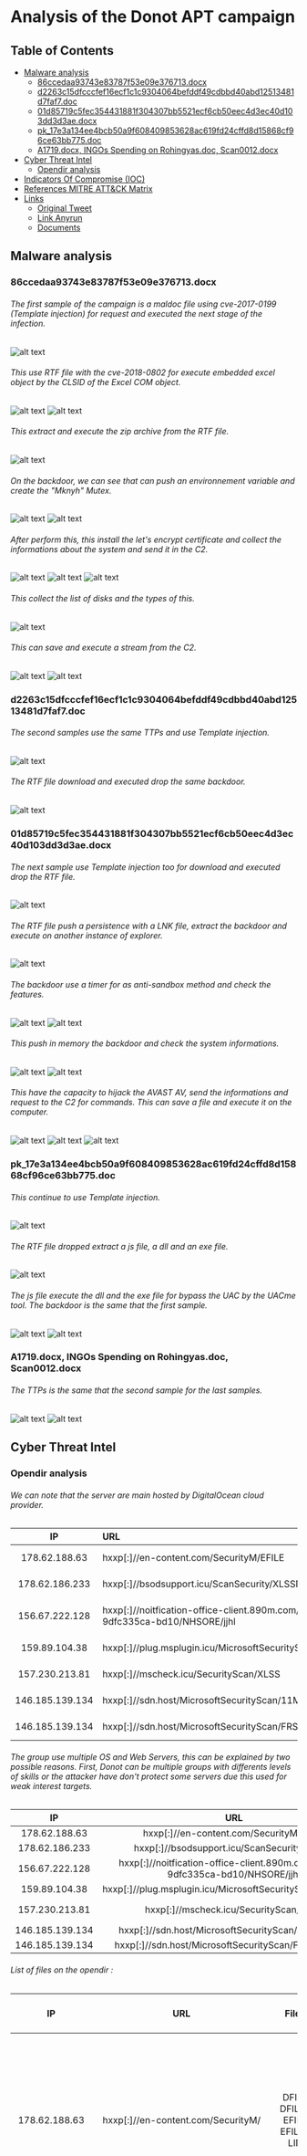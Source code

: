 # Analysis of the Donot APT campaign
## Table of Contents
* [Malware analysis](#Malware-analysis)
  + [86ccedaa93743e83787f53e09e376713.docx](#malware1)
  + [d2263c15dfcccfef16ecf1c1c9304064befddf49cdbbd40abd12513481d7faf7.doc](#malware2)
  + [01d85719c5fec354431881f304307bb5521ecf6cb50eec4d3ec40d103dd3d3ae.docx](#malware3)  
  + [pk_17e3a134ee4bcb50a9f608409853628ac619fd24cffd8d15868cf96ce63bb775.doc](#malware4) 
  + [A1719.docx, INGOs Spending on Rohingyas.doc, Scan0012.docx](#malware5)
* [Cyber Threat Intel](#Cyber-Threat-Intel)
  + [Opendir analysis](#opendir)
* [Indicators Of Compromise (IOC)](#IOC)
* [References MITRE ATT&CK Matrix](#Ref-MITRE-ATTACK)
* [Links](#Links)
  + [Original Tweet](#Original-Tweet)
  + [Link Anyrun](#Links-Anyrun)
  + [Documents](#Documents)

## Malware analysis <a name="Malware-analysis"></a>
### 86ccedaa93743e83787f53e09e376713.docx <a name="malware1"></a>
###### The first sample of the campaign is a maldoc file using cve-2017-0199 (Template injection) for request and executed the next stage of the infection.
![alt text](https://raw.githubusercontent.com/StrangerealIntel/CyberThreatIntel/master/Indian/APT/Donot/17-09-19/Images/1/InjTemp.PNG "")
###### This use RTF file with the cve-2018-0802 for execute embedded excel object by the CLSID of the Excel COM object.
![alt text](https://raw.githubusercontent.com/StrangerealIntel/CyberThreatIntel/master/Indian/APT/Donot/17-09-19/Images/1/RTFInfo.PNG "")
![alt text](https://raw.githubusercontent.com/StrangerealIntel/CyberThreatIntel/master/Indian/APT/Donot/17-09-19/Images/1/CLSID.png "")
###### This extract and execute the zip archive from the RTF file.
![alt text](https://raw.githubusercontent.com/StrangerealIntel/CyberThreatIntel/master/Indian/APT/Donot/17-09-19/Images/1/HexPK.PNG "")
###### On the backdoor, we can see that can push an environnement variable and create the "Mknyh" Mutex.
![alt text](https://raw.githubusercontent.com/StrangerealIntel/CyberThreatIntel/master/Indian/APT/Donot/17-09-19/Images/1/EFILE-EnvVar.PNG "")
![alt text](https://raw.githubusercontent.com/StrangerealIntel/CyberThreatIntel/master/Indian/APT/Donot/17-09-19/Images/1/EFILE-Mutex.PNG "")
###### After perform this, this install the let's encrypt certificate and collect the informations about the system and send it in the C2.
![alt text](https://raw.githubusercontent.com/StrangerealIntel/CyberThreatIntel/master/Indian/APT/Donot/17-09-19/Images/1/EFILE-Infos1.PNG "")
![alt text](https://raw.githubusercontent.com/StrangerealIntel/CyberThreatIntel/master/Indian/APT/Donot/17-09-19/Images/1/EFILE-Infos2.PNG "")
![alt text](https://raw.githubusercontent.com/StrangerealIntel/CyberThreatIntel/master/Indian/APT/Donot/17-09-19/Images/1/EFILE-Infos3.PNG "")
###### This collect the list of disks and the types of this.
![alt text](https://raw.githubusercontent.com/StrangerealIntel/CyberThreatIntel/master/Indian/APT/Donot/17-09-19/Images/1/EFILE-Disk1.png "")
###### This can save and execute a stream from the C2.
![alt text](https://raw.githubusercontent.com/StrangerealIntel/CyberThreatIntel/master/Indian/APT/Donot/17-09-19/Images/1/EFILE-Mod1.PNG "")
![alt text](https://raw.githubusercontent.com/StrangerealIntel/CyberThreatIntel/master/Indian/APT/Donot/17-09-19/Images/1/EFILE-Mod2.PNG "")

### d2263c15dfcccfef16ecf1c1c9304064befddf49cdbbd40abd12513481d7faf7.doc <a name="malware2"></a>
###### The second samples use the same TTPs and use Template injection.
![alt text](https://raw.githubusercontent.com/StrangerealIntel/CyberThreatIntel/master/Indian/APT/Donot/17-09-19/Images/2/Template.png "")
###### The RTF file download and executed drop the same backdoor.
![alt text](https://raw.githubusercontent.com/StrangerealIntel/CyberThreatIntel/master/Indian/APT/Donot/17-09-19/Images/2/RTFInfo.png "")
### 01d85719c5fec354431881f304307bb5521ecf6cb50eec4d3ec40d103dd3d3ae.docx <a name="malware3"></a>
###### The next sample use Template injection too for download and executed drop the RTF file.
![alt text](https://raw.githubusercontent.com/StrangerealIntel/CyberThreatIntel/master/Indian/APT/Donot/17-09-19/Images/3/Inj.PNG "")
###### The RTF file push a persistence with a LNK file, extract the backdoor and execute on another instance of explorer.
![alt text](https://raw.githubusercontent.com/StrangerealIntel/CyberThreatIntel/master/Indian/APT/Donot/17-09-19/Images/3/RTFInfo.PNG "")
###### The backdoor use a timer for as anti-sandbox method and check the features.
![alt text](https://raw.githubusercontent.com/StrangerealIntel/CyberThreatIntel/master/Indian/APT/Donot/17-09-19/Images/3/Main.png "")
![alt text](https://raw.githubusercontent.com/StrangerealIntel/CyberThreatIntel/master/Indian/APT/Donot/17-09-19/Images/3/Anti-sandbox.PNG "")
###### This push in memory the backdoor and check the system informations.
![alt text](https://raw.githubusercontent.com/StrangerealIntel/CyberThreatIntel/master/Indian/APT/Donot/17-09-19/Images/3/VirtualProtect.PNG "")
![alt text](https://raw.githubusercontent.com/StrangerealIntel/CyberThreatIntel/master/Indian/APT/Donot/17-09-19/Images/3/Infos.PNG "")
###### This have the capacity to hijack the AVAST AV, send the informations and request to the C2 for commands. This can save a file and execute it on the computer.
![alt text](https://raw.githubusercontent.com/StrangerealIntel/CyberThreatIntel/master/Indian/APT/Donot/17-09-19/Images/3/Hijack.png "")
![alt text](https://raw.githubusercontent.com/StrangerealIntel/CyberThreatIntel/master/Indian/APT/Donot/17-09-19/Images/3/connect.PNG "")
![alt text](https://raw.githubusercontent.com/StrangerealIntel/CyberThreatIntel/master/Indian/APT/Donot/17-09-19/Images/3/WriteFile.PNG "")
### pk_17e3a134ee4bcb50a9f608409853628ac619fd24cffd8d15868cf96ce63bb775.doc <a name="malware4"></a>
###### This continue to use Template injection.
![alt text](https://raw.githubusercontent.com/StrangerealIntel/CyberThreatIntel/master/Indian/APT/Donot/17-09-19/Images/4/inj.PNG "")
###### The RTF file dropped extract a js file, a dll and an exe file.
![alt text](https://raw.githubusercontent.com/StrangerealIntel/CyberThreatIntel/master/Indian/APT/Donot/17-09-19/Images/4/rtfinfos.PNG "")
###### The js file execute the dll and the exe file for bypass the UAC by the UACme tool. The backdoor is the same that the first sample.
![alt text](https://raw.githubusercontent.com/StrangerealIntel/CyberThreatIntel/master/Indian/APT/Donot/17-09-19/Images/4/js.PNG "")
![alt text](https://raw.githubusercontent.com/StrangerealIntel/CyberThreatIntel/master/Indian/APT/Donot/17-09-19/Images/4/UAC.PNG "")
### A1719.docx, INGOs Spending on Rohingyas.doc, Scan0012.docx <a name="malware5"></a>
###### The TTPs is the same that the second sample for the last samples.
![alt text](https://raw.githubusercontent.com/StrangerealIntel/CyberThreatIntel/master/Indian/APT/Donot/17-09-19/Images/5/Inj.png "")
![alt text](https://raw.githubusercontent.com/StrangerealIntel/CyberThreatIntel/master/Indian/APT/Donot/17-09-19/Images/5/RTFinfos.png "")

## Cyber Threat Intel <a name="Cyber-Threat-Intel"></a>
### Opendir analysis <a name="opendir"></a>
###### We can note that the server are main hosted by DigitalOcean cloud provider.
|IP|URL|Opendir|ASN|Organization|Route|Coordinates|Country|
| :---------------: | :--------------- | :---------------: | :---------------: | :---------------: | :---------------: | :---------------: |:---------------: |
|178.62.188.63|hxxp[:]//en-content.com/SecurityM/EFILE|Yes|AS14061|DigitalOcean Amsterdam|178.62.128.0/18|52.3740,4.8897|Netherlands|
|178.62.186.233|hxxp[:]//bsodsupport.icu/ScanSecurity/XLSSN|Yes|AS14061|DigitalOcean Amsterdam|178.62.128.0/18|52.3740,4.8897|Netherlands|
|156.67.222.128|hxxp[:]//noitfication-office-client.890m.com/fcfdae-9dfc335ca-bd10/NHSORE/jjhl|No|AS47583|Hostinger International Limited|156.67.208.0/20|1.3667,103.8000|Singapore|
|159.89.104.38|hxxp[:]//plug.msplugin.icu/MicrosoftSecurityScan/DOCSDOC|No|AS14061|DigitalOcean, LLC|159.89.96.0/20|50.1155,8.6842|Germany|
|157.230.213.81|hxxp[:]//mscheck.icu/SecurityScan/XLSS|No|AS14061|DigitalOcean, LLC|157.230.208.0/20|40.8043,-74.0121|United States|
|146.185.139.134|hxxp[:]//sdn.host/MicrosoftSecurityScan/11MVEM1X|No|AS14061|DigitalOcean Amsterdam|146.185.128.0/19|52.3740,4.8897|Netherlands|
|146.185.139.134|hxxp[:]//sdn.host/MicrosoftSecurityScan/FRSI080222F|No|AS14061|DigitalOcean Amsterdam|146.185.128.0/19|52.3740,4.8897|Netherlands|
###### The group use multiple OS and Web Servers, this can be explained by two possible reasons. First, Donot can be multiple groups with differents levels of skills or the attacker have don't protect some servers due this used for weak interest targets.

|IP|URL|Opendir|Webserver|OS|
| :---------------: | :---------------: | :---------------: | :---------------: | :---------------: |
|178.62.188.63|hxxp[:]//en-content.com/SecurityM/EFILE|Yes|Apache|CentOS|
|178.62.186.233|hxxp[:]//bsodsupport.icu/ScanSecurity/XLSSN|Yes|Apache|CentOS|
|156.67.222.128|hxxp[:]//noitfication-office-client.890m.com/fcfdae-9dfc335ca-bd10/NHSORE/jjhl|No|LiteSpeed|CentOS|
|159.89.104.38|hxxp[:]//plug.msplugin.icu/MicrosoftSecurityScan/DOCSDOC|No|Apache|CentOS|
|157.230.213.81|hxxp[:]//mscheck.icu/SecurityScan/XLSS|No|Nginx ?|Ubuntu ?|
|146.185.139.134|hxxp[:]//sdn.host/MicrosoftSecurityScan/11MVEM1X|No|Nginx|Ubuntu|
|146.185.139.134|hxxp[:]//sdn.host/MicrosoftSecurityScan/FRSI080222F|No|Nginx|Ubuntu|
###### List of files on the opendir :
|IP|URL|Files|Date (Last modified)|Size|
| :---------------: | :---------------: | :---------------: | :---------------: |:---------------: |
|178.62.188.63|hxxp[:]//en-content.com/SecurityM/|DFILE<br>DFILE-<br>EFILE<br>EFILE-<br>LIN|2019-08-30 12:46<br>2019-08-29 12:05<br>2019-08-30 12:49<br>2019-08-29 12:19<br>2019-08-30 12:49|1.1M<br>1.1M<br>685K<br>685K<br>685K|
|178.62.186.233|hxxp[:]//bsodsupport.icu/ScanSecurity/|DOCS<br>DOCSN<br>DOCSN-1<br>XLSS<br>XLSSN<br>XLSSN-1|2019-08-16 08:17<br>2019-08-27 07:03<br>2019-08-22 08:52<br>2019-08-16 08:26<br>2019-08-28 06:39<br>2019-08-22 08:59|1.1M<br>1.1M<br>1.7M<br>697K<br>685K<br>885K|
###### We can confirm that the campaign have begin early August 2019 and reuse old tools.
![alt text](https://raw.githubusercontent.com/StrangerealIntel/CyberThreatIntel/master/Indian/APT/Donot/17-09-19/Images/date.png "")

## Cyber kill chain <a name="Cyber-kill-chain"></a>
###### The process graph resume the cyber kill chain used by the attacker.
![alt text]()


## References MITRE ATT&CK Matrix <a name="Ref-MITRE-ATTACK"></a>
###### List of all the references with MITRE ATT&CK Matrix

|Enterprise tactics|Technics used|Ref URL|
| :---------------: |:-------------| :------------- |
||||
||||
||||

## Indicators Of Compromise (IOC) <a name="IOC"></a>

###### List of all the Indicators Of Compromise (IOC)

| Indicator     | Description|
| ------------- |:-------------:|
|||
||Domain requested|
||IP requested|
||HTTP/HTTPS requests||
||IP C2|
||Domain C2|
###### This can be exported as JSON format [Export in JSON]()	

## Links <a name="Links"></a>
###### Original tweet: [https://twitter.com/Timele9527/status/1173431630171492352](https://twitter.com/Timele9527/status/1173431630171492352) <a name="Original-Tweet"></a>
###### Links Anyrun: <a name="Links-Anyrun"></a>
###### Samples :
* [86ccedaa93743e83787f53e09e376713.docx](https://app.any.run/tasks/0df3deaf-e8e9-4b23-8b64-fed49b85811f)
* [d2263c15dfcccfef16ecf1c1c9304064befddf49cdbbd40abd12513481d7faf7.doc](https://app.any.run/tasks/63251738-19fb-4155-ae23-0a8d4d780682)
* [01d85719c5fec354431881f304307bb5521ecf6cb50eec4d3ec40d103dd3d3ae.docx](https://app.any.run/tasks/43bb63ce-4c78-4c1c-ae1d-a85b0106d983)
* [17e3a134ee4bcb50a9f608409853628ac619fd24cffd8d15868cf96ce63bb775.doc](https://app.any.run/tasks/e194a69c-9e4e-4c7b-9e73-f6b144af95e1)
* [A1719.docx](https://app.any.run/tasks/524aff0c-2f82-4f03-8ad0-16928adcf1f2)
* [INGOs Spending on Rohingyas.doc](https://app.any.run/tasks/411a27d8-9b47-4f87-bd06-35d813ab1457)
* [Scan0012.docx](https://app.any.run/tasks/f3397ba6-f8a0-46c5-b40f-f91bdfddc5db)
###### Opendir:
* [SecurityM Opendir](https://app.any.run/tasks/793250a3-e767-47a8-9042-fce7c89a0471)
* [ScanSecurity Opendir](https://app.any.run/tasks/ae0325de-4aa2-40f0-8b17-1ca540cf2b9f)
###### Documents: <a name="Documents"></a>
* [UACme](https://github.com/hfiref0x/UACME)
